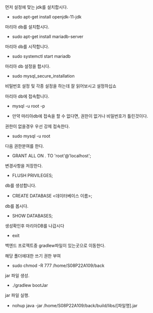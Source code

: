 먼저 설정에 맞는 jdk를 설치합시다.

- sudo apt-get install openjdk-11-jdk

마리아 db를 설치합시다.

- sudo apt-get install mariadb-server

마리아 db를 시작합니다.

- sudo systemctl start mariadb

마리아 db 설정을 합시다.

- sudo mysql_secure_installation

비밀번호 설정 및 각종 설정을 하는데 잘 읽어보시고 설정하십쇼

마리아 db에 접속합니다.

- mysql -u root -p

* 만약 마리아db에 접속을 할 수 없다면, 권한이 없거나 비밀번호가 틀린것이다.

권한이 없을경우
우선 강제 접속한다.

- sudo mysql -u root

다음 권한분여를 한다.

- GRANT ALL ON _._ TO 'root'@'localhost';

변경사항을 저장한다.

- FLUSH PRIVILEGES;

db를 생성합니다.

- CREATE DATABASE <데이터베이스 이름>;

db를 봅시다.

- SHOW DATABASES;

생성확인후 마리아DB를 나갑시다

- exit

백엔드 프로젝트중 gradlew파일이 있는곳으로 이동한다.

해당 폴더에대한 쓰기 권한 부여

- sudo chmod -R 777 /home/S08P22A109/back

jar 파일 생성.

- ./gradlew bootJar

jar 파일 실행.

- nohup java -jar /home/S08P22A109/back/build/libs/[파일명].jar
